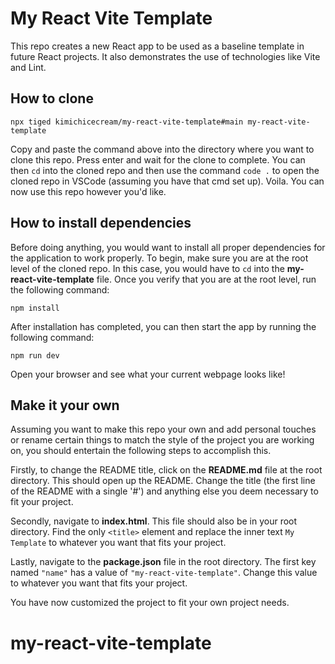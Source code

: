 # My React Vite Template

This repo creates a new React app to be used as a baseline template in future React projects. It also demonstrates the use of technologies like Vite and Lint.

## How to clone

```plaintext
npx tiged kimichicecream/my-react-vite-template#main my-react-vite-template
```

Copy and paste the command above into the directory where you want to clone this repo. Press enter and wait for the clone to complete. You can then `cd` into the cloned repo and then use the command `code .` to open the cloned repo in VSCode (assuming you have that cmd set up). Voila. You can now use this repo however you'd like.

## How to install dependencies

Before doing anything, you would want to install all proper dependencies for the application to work properly. To begin, make sure you are at the root level of the cloned repo. In this case, you would have to `cd` into the **my-react-vite-template** file. Once you verify that you are at the root level, run the following command:

```plaintext
npm install
```

After installation has completed, you can then start the app by running the following command:
```plaintext
npm run dev
```

Open your browser and see what your current webpage looks like!

## Make it your own

Assuming you want to make this repo your own and add personal touches or rename certain things to match the style of the project you are working on, you should entertain the following steps to accomplish this.

Firstly, to change the README title, click on the **README.md** file at the root directory. This should open up the README. Change the title (the first line of the README with a single '#') and anything else you deem necessary to fit your project.

Secondly, navigate to **index.html**. This file should also be in your root directory. Find the only `<title>` element and replace the inner text `My Template` to whatever you want that fits your project.

Lastly, navigate to the **package.json** file in the root directory. The first key named `"name"` has a value of `"my-react-vite-template"`. Change this value to whatever you want that fits your project.

You have now customized the project to fit your own project needs.
# my-react-vite-template

